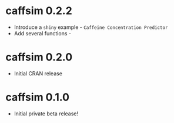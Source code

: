 caffsim 0.2.2
===========

* Introduce a `shiny` example - `Caffeine Concentration Predictor`
* Add several functions - 

caffsim 0.2.0
===========

* Initial CRAN release


caffsim 0.1.0
===========

* Initial private beta release!
